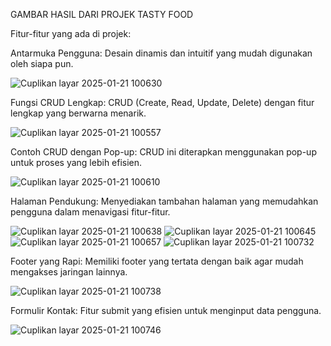 <p align center>GAMBAR HASIL DARI PROJEK TASTY FOOD</p>

Fitur-fitur yang ada di projek:

Antarmuka Pengguna: Desain dinamis dan intuitif yang mudah digunakan oleh siapa pun.

![Cuplikan layar 2025-01-21 100630](https://github.com/user-attachments/assets/27309a4e-f569-455a-a303-eb1710630f28)

Fungsi CRUD Lengkap: CRUD (Create, Read, Update, Delete) dengan fitur lengkap yang berwarna menarik.

![Cuplikan layar 2025-01-21 100557](https://github.com/user-attachments/assets/57a424f4-64d7-4390-9e4d-98f9eced5eee)

Contoh CRUD dengan Pop-up: CRUD ini diterapkan menggunakan pop-up untuk proses yang lebih efisien.

![Cuplikan layar 2025-01-21 100610](https://github.com/user-attachments/assets/81dca354-8aaa-4f27-a24b-eb85cdb1408a)

Halaman Pendukung: Menyediakan tambahan halaman yang memudahkan pengguna dalam menavigasi fitur-fitur.

![Cuplikan layar 2025-01-21 100638](https://github.com/user-attachments/assets/093443fe-30e3-4342-af97-7ccf30b3a3ed)
![Cuplikan layar 2025-01-21 100645](https://github.com/user-attachments/assets/5000f259-e710-4da0-9178-6f4c9d252396)
![Cuplikan layar 2025-01-21 100657](https://github.com/user-attachments/assets/941d76f6-8abc-4052-9d78-4288193a9c77)
![Cuplikan layar 2025-01-21 100732](https://github.com/user-attachments/assets/7df2697b-2221-4ad5-890d-8e3a6a12452f)

Footer yang Rapi: Memiliki footer yang tertata dengan baik agar mudah mengakses jaringan lainnya.

![Cuplikan layar 2025-01-21 100738](https://github.com/user-attachments/assets/152b226c-4a16-47ad-9884-ee4fd8ea46df)

Formulir Kontak: Fitur submit yang efisien untuk menginput data pengguna.

![Cuplikan layar 2025-01-21 100746](https://github.com/user-attachments/assets/6c6dc4e8-b17e-4217-8e0c-a3fb406712f8)
